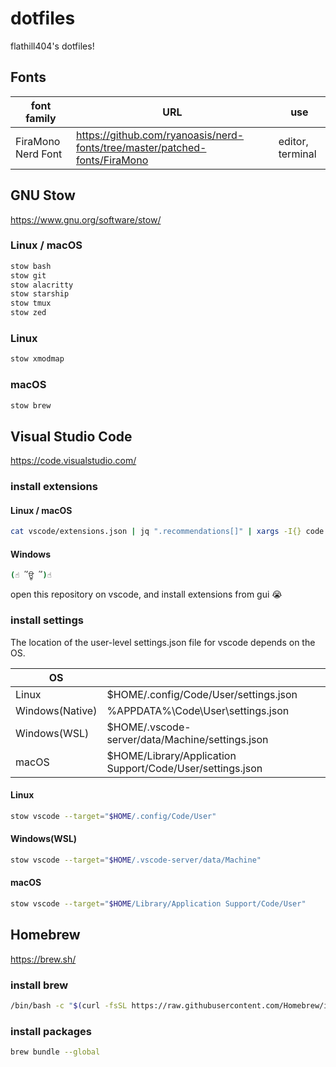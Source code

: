 # dotfiles

flathill404's dotfiles!

## Fonts

| font family        | URL                                                                        | use              |
| ------------------ | -------------------------------------------------------------------------- | ---------------- |
| FiraMono Nerd Font | https://github.com/ryanoasis/nerd-fonts/tree/master/patched-fonts/FiraMono | editor, terminal |

## GNU Stow

https://www.gnu.org/software/stow/

### Linux / macOS
```bash
stow bash
stow git
stow alacritty
stow starship
stow tmux
stow zed
```

### Linux
```bash
stow xmodmap
```

### macOS
```bash
stow brew
```

## Visual Studio Code

https://code.visualstudio.com/

### install extensions

#### Linux / macOS

```bash
cat vscode/extensions.json | jq ".recommendations[]" | xargs -I{} code --install-extension {}
```

#### Windows

```bash
(☝︎ ՞ਊ ՞)☝︎
```
open this repository on vscode, and install extensions from gui 😭

### install settings

The location of the user-level settings.json file for vscode depends on the OS.

| OS              |                                                           |
| --------------- | --------------------------------------------------------- |
| Linux           | $HOME/.config/Code/User/settings.json                     |
| Windows(Native) | %APPDATA%\Code\User\settings.json                         |
| Windows(WSL)    | $HOME/.vscode-server/data/Machine/settings.json           |
| macOS           | $HOME/Library/Application Support/Code/User/settings.json |

#### Linux

```bash
stow vscode --target="$HOME/.config/Code/User"
```

#### Windows(WSL)

```bash
stow vscode --target="$HOME/.vscode-server/data/Machine"
```

#### macOS

```bash
stow vscode --target="$HOME/Library/Application Support/Code/User"
```

## Homebrew

https://brew.sh/

### install brew

```bash
/bin/bash -c "$(curl -fsSL https://raw.githubusercontent.com/Homebrew/install/HEAD/install.sh)"
```

### install packages

```bash
brew bundle --global
```
